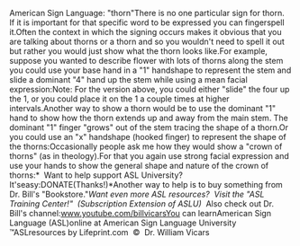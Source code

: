 American Sign Language: "thorn"There is no one particular sign for thorn.  If it is important 
			for that specific word to be expressed you can fingerspell it.Often the context in which the signing occurs makes it obvious that 
			you are talking about thorns or a thorn and so you wouldn't need to 
			spell it out but rather you would just show what the thorn looks 
			like.For example, suppose you wanted to describe flower with lots of 
			thorns along the stem you could use your base hand in a "1" 
			handshape to represent the stem and slide a dominant "4" hand up the 
			stem while using a mean facial expression:Note: For the version above, you could either "slide" the four up 
			the 1, or you could place it on the 1 a couple times at higher 
			intervals.Another way to show a thorn would be to use the dominant "1" hand to 
			show how the thorn extends up and away from the main stem. The 
			dominant "1" finger "grows" out of the stem tracing the shape of a 
			thorn.Or you could use an "x" handshape (hooked finger) to represent the 
			shape of the thorns:Occasionally people ask 
			me how they would show a "crown of thorns" (as in theology).For that you again use strong facial expression and use your hands 
			to show the general shape and nature of the crown of thorns:* 
Want to help support ASL University?  It'seasy:DONATE(Thanks!)*Another way to help is to buy something from Dr. Bill's "Bookstore."*Want even more ASL resources?  Visit the "ASL Training Center!"  (Subscription 
Extension of ASLU)*  Also check out Dr. Bill's channel:www.youtube.com/billvicarsYou can learnAmerican Sign Language (ASL)online at American Sign Language University ™ASLresources by Lifeprint.com  ©  Dr. William Vicars